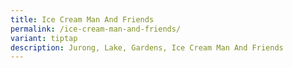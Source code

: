 ```yaml
---
title: Ice Cream Man And Friends
permalink: /ice-cream-man-and-friends/
variant: tiptap
description: Jurong, Lake, Gardens, Ice Cream Man And Friends
---
```

